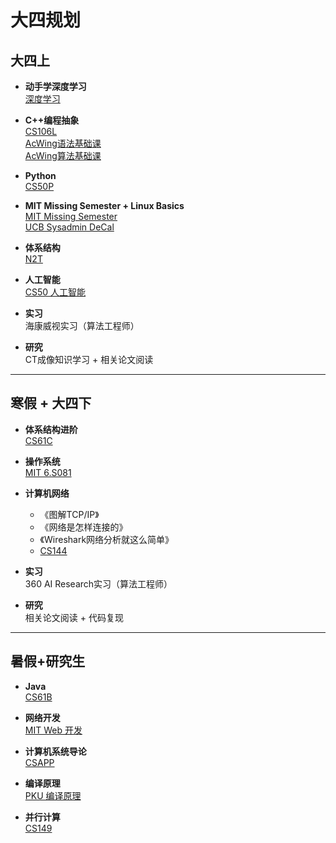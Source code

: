 # 大四规划

## 大四上

- **动手学深度学习**  
  [深度学习](https://zh.d2l.ai)

- **C++编程抽象**  
  [CS106L](https://csdiy.wiki/编程入门/cpp/CS106L/)  
  [AcWing语法基础课](https://www.acwing.com/activity/content/21/)  
  [AcWing算法基础课](https://www.acwing.com/activity/content/11/)

- **Python**  
  [CS50P](https://csdiy.wiki/编程入门/Python/CS50P/)

- **MIT Missing Semester + Linux Basics**  
  [MIT Missing Semester](https://csdiy.wiki/编程入门/MIT-Missing-Semester/)  
  [UCB Sysadmin DeCal ](https://csdiy.wiki/编程入门/DeCal/)

- **体系结构**  
  [N2T](https://csdiy.wiki/体系结构/N2T/)

- **人工智能**  
  [CS50 人工智能](https://csdiy.wiki/人工智能/CS50/)

- **实习**  
  海康威视实习（算法工程师）

- **研究**  
  CT成像知识学习 + 相关论文阅读

---

## 寒假 + 大四下

- **体系结构进阶**  
  [CS61C](https://csdiy.wiki/体系结构/CS61C/)

- **操作系统**  
  [MIT 6.S081](https://csdiy.wiki/操作系统/MIT6.S081/)

- **计算机网络**  
  - 《图解TCP/IP》
  - 《网络是怎样连接的》
  - 《Wireshark网络分析就这么简单》
  -  [CS144](https://csdiy.wiki/计算机网络/CS144/)

- **实习**  
  360 AI Research实习（算法工程师）

- **研究**  
  相关论文阅读 + 代码复现

---

## 暑假+研究生

- **Java**  
  [CS61B](https://csdiy.wiki/数据结构与算法/CS61B/)

- **网络开发**  
  [MIT Web 开发](https://csdiy.wiki/Web开发/mitweb/)

- **计算机系统导论**  
  [CSAPP](https://csdiy.wiki/计算机系统基础/CSAPP/)

- **编译原理**  
  [PKU 编译原理](https://csdiy.wiki/编译原理/PKU-Compilers/)

- **并行计算**  
  [CS149](https://csdiy.wiki/并行与分布式系统/CS149/)
